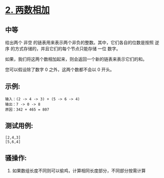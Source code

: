 # [2. 两数相加](https://leetcode-cn.com/problems/add-two-numbers/)

## 中等

给出两个 非空 的链表用来表示两个非负的整数。其中，它们各自的位数是按照 逆序 的方式存储的，并且它们的每个节点只能存储 一位 数字。

如果，我们将这两个数相加起来，则会返回一个新的链表来表示它们的和。

您可以假设除了数字 0 之外，这两个数都不会以 0 开头。

## 示例:

```
输入：(2 -> 4 -> 3) + (5 -> 6 -> 4)
输出：7 -> 0 -> 8
原因：342 + 465 = 807
```

## 测试用例:

```
[2,4,3]
[5,6,4]
```

## 骚操作:

1. 如果数组长度不同则可以偷鸡，计算相同长度部分，不同部分按需计算
